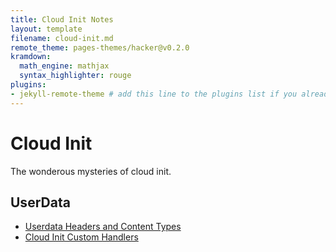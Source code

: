 ```yaml
---
title: Cloud Init Notes
layout: template
filename: cloud-init.md
remote_theme: pages-themes/hacker@v0.2.0
kramdown:
  math_engine: mathjax
  syntax_highlighter: rouge
plugins:
- jekyll-remote-theme # add this line to the plugins list if you already have one
---
```

# Cloud Init 
The wonderous mysteries of cloud init. 

## UserData 
* [Userdata Headers and Content Types](https://cloudinit.readthedocs.io/en/latest/explanation/format.html#headers-and-content-types)
* [Cloud Init Custom Handlers](http://foss-boss.blogspot.com/2011/01/advanced-cloud-init-custom-handlers.html)
